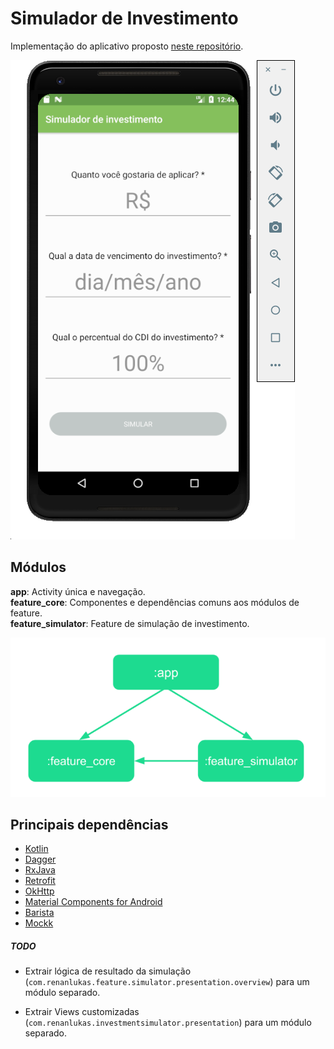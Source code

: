 # Simulador de Investimento

Implementação do aplicativo proposto [neste repositório](https://github.com/easynvest/teste-android).

![Alt text](create_simulation.png?raw=true)

## Módulos
**app**: Activity única e navegação.  
**feature_core**:  Componentes e dependências comuns aos módulos de feature.   
**feature_simulator**:  Feature de simulação de investimento.

![Alt text](module_dependency.png?raw=true)

## Principais dependências
* [Kotlin](https://kotlinlang.org/docs/reference/using-gradle.html)
* [Dagger](https://github.com/google/dagger)
* [RxJava](https://github.com/ReactiveX/RxJava)
* [Retrofit](https://square.github.io/retrofit/)
* [OkHttp](https://square.github.io/okhttp/)
* [Material Components for Android](https://material.io/develop/android/docs/getting-started/)
* [Barista](https://github.com/AdevintaSpain/Barista)
* [Mockk](https://github.com/mockk/mockk)

##### **TODO**
- Extrair lógica de resultado da simulação (`com.renanlukas.feature.simulator.presentation.overview`) para um módulo separado.

- Extrair Views customizadas (`com.renanlukas.investmentsimulator.presentation`) para um módulo separado.
